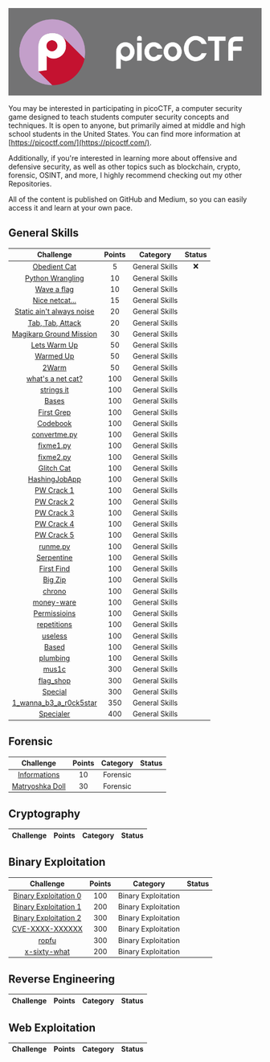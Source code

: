 <p align="center">
  <img src="./assets/picologo.jpg">
</p>

You may be interested in participating in picoCTF, a computer security game designed to teach students computer security concepts and techniques. It is open to anyone, but primarily aimed at middle and high school students in the United States. You can find more information at [https://picoctf.com/](https://picoctf.com/).

Additionally, if you're interested in learning more about offensive and defensive security, as well as other topics such as blockchain, crypto, forensic, OSINT, and more, I highly recommend checking out my other Repositories.

All of the content is published on GitHub and Medium, so you can easily access it and learn at your own pace.

## **General Skills**
| Challenge  | Points | Category | Status |
| :---:  | :---: | :---:  | :---: | 
| [Obedient Cat]() | 5 | General Skills | :x: |
| [Python Wrangling]() | 10 | General Skills |  |
| [Wave a flag]() | 10 | General Skills |  |
| [Nice netcat...]() | 15 | General Skills | |
| [Static ain't always noise]() | 20 | General Skills | |
| [Tab, Tab, Attack]() | 20 | General Skills | |
| [Magikarp Ground Mission]() | 30 | General Skills | |
| [Lets Warm Up]() | 50 | General Skills | |
| [Warmed Up]() | 50 | General Skills | |
| [2Warm]() | 50 | General Skills | |
| [what's a net cat?]() | 100 | General Skills | |
| [strings it]() | 100 | General Skills | |
| [Bases]() | 100 | General Skills | |
| [First Grep]() | 100 | General Skills | |
| [Codebook]() | 100 | General Skills | |
| [convertme.py]() | 100 | General Skills | |
| [fixme1.py]() | 100 | General Skills | |
| [fixme2.py]() | 100 | General Skills | |
| [Glitch Cat]() | 100 | General Skills | |
| [HashingJobApp]() | 100 | General Skills | |
| [PW Crack 1]() | 100 | General Skills | |
| [PW Crack 2]() | 100 | General Skills | |
| [PW Crack 3]() | 100 | General Skills | |
| [PW Crack 4]() | 100 | General Skills | |
| [PW Crack 5]() | 100 | General Skills | |
| [runme.py]() | 100 | General Skills | |
| [Serpentine]() | 100 | General Skills | |
| [First Find]() | 100 | General Skills | |
| [Big Zip]() | 100 | General Skills | |
| [chrono]() | 100 | General Skills | |
| [money-ware]() | 100 | General Skills | |
| [Permissioins]() | 100 | General Skills | |
| [repetitions]() | 100 | General Skills | |
| [useless]() | 100 | General Skills | |
| [Based]() | 100 | General Skills | |
| [plumbing]() | 100 | General Skills | |
| [mus1c]() | 300 | General Skills | |
| [flag_shop]() | 300| General Skills | |
| [Special]() | 300 | General Skills | |
| [1_wanna_b3_a_r0ck5star]() | 350 | General Skills | |
| [Specialer]() | 400 | General Skills | |

## **Forensic**
| Challenge  | Points | Category | Status |
| :---:  | :---: | :---:  | :---: |
| [Informations](./picoCTF/Forensic/Information/README.md)  | 10  | Forensic | |
| [Matryoshka Doll](./Forensic/Matryoshka%20doll/README.md) | 30  | Forensic | |

## **Cryptography**
| Challenge  | Points | Category | Status |
| :---:  | :---: | :---:  | :---: |

## **Binary Exploitation**
| Challenge  | Points | Category | Status |
| :---:  | :---: | :---:  | :---: |
| [Binary Exploitation 0](./Binary%20Exploitation/Binary%20Exploitation%200/README.md) | 100 | Binary Exploitation | |
| [Binary Exploitation 1](./Binary%20Exploitation/Binary%20Exploitation%201/README.md) | 200 | Binary Exploitation | |
| [Binary Exploitation 2](./Binary%20Exploitation/Binary%20Exploitation%202/README.md) | 300 | Binary Exploitation | |
| [CVE-XXXX-XXXXXX](./Binary%20Exploitation/CVE-XXXX-XXXX/README.md) | 300 | Binary Exploitation | |
| [ropfu](./Binary%20Exploitation/ropfu/README.md) | 300 | Binary Exploitation | |
| [x-sixty-what](./Binary%20Exploitation/x-sixty-what/README.md) | 200 | Binary Exploitation | |

## **Reverse Engineering**
| Challenge  | Points | Category | Status |
| :---:  | :---: | :---:  | :---: |

## **Web Exploitation**
| Challenge  | Points | Category | Status |
| :---:  | :---: | :---:  | :---: |